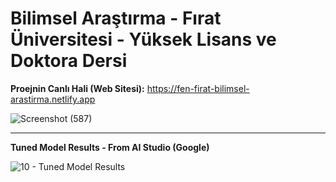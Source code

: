 # Bilimsel Araştırma - Fırat Üniversitesi - Yüksek Lisans ve Doktora Dersi

**Proejnin Canlı Hali (Web Sitesi):** https://fen-firat-bilimsel-arastirma.netlify.app

![Screenshot (587)](https://github.com/user-attachments/assets/9b4e4c8b-7050-4a92-9b09-4f2ff4e9b462)

------------------------------------------------------------------------------------------------------------------

**Tuned Model Results - From AI Studio (Google)**

![10 - Tuned Model Results](https://github.com/user-attachments/assets/5c39fb54-6190-4bfd-852e-8e252c43c06e)
